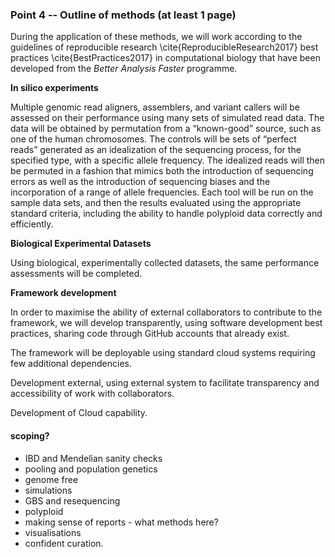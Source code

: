 ### Point 4 -- Outline of methods (at least 1 page)

During the application of these methods, we will work according to the guidelines of reproducible research \cite{ReproducibleResearch2017} best practices \cite{BestPractices2017} in computational biology that have been developed from the _Better Analysis Faster_ programme.

**In silico experiments**

Multiple genomic read aligners, assemblers, and variant callers will be assessed on their performance using many sets of simulated read data. The data will be obtained by permutation from a “known-good” source, such as one of the human chromosomes. The controls will be sets of “perfect reads” generated as an idealization of the sequencing process, for the specified type, with a specific allele frequency. The idealized reads will then be permuted in a fashion that mimics both the introduction of sequencing errors as well as the introduction of sequencing biases and the incorporation of a range of allele frequencies. Each tool will be run on the sample data sets, and then the results evaluated using the appropriate standard criteria, including the ability to handle polyploid data correctly and efficiently.

**Biological Experimental Datasets**

Using biological, experimentally collected datasets, the same performance assessments will be completed.

**Framework development**

In order to maximise the ability of external collaborators to contribute to the framework, we will develop transparently, using software development best practices, sharing code through GitHub accounts that already exist.

The framework will be deployable using standard cloud systems requiring few additional dependencies.

Development external, using external system to facilitate transparency and accessibility of work with collaborators.

Development of Cloud capability.


#### scoping?

* IBD and Mendelian sanity checks
* pooling and population genetics
* genome free
* simulations
* GBS and resequencing
* polyploid
* making sense of reports - what methods here?
* visualisations
* confident curation.

